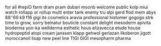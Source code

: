 for all #repiO
farm dram pram
dubari moonb
welcome
public kolp
miui
watch
rollapp
or rollup
multi
enter
tank
enemy
tru
alpi
gerd
flod
mem
abys
88''66
k9
f16
gigi its cosmetics
aravia professional
histomer
gogogo strk
time to grow, sorry
belnatur
bouticle
constant delight
mesoderm
apivita
bioderma
yon-ka
wellderma
esthetic hous
elizavecca
etude house
hydropeptid
atopi cream
janssen
klapp
gehwol gerlazan
likoberon
jigott
moroccanoil
lisap
new peel line
TIGI GIGI
mesopharm pharma
